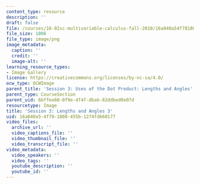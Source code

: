 ```yaml
---
content_type: resource
description: ''
draft: false
file: /courses/18-02sc-multivariable-calculus-fall-2010/16a040a54f781808455b1274fd660177_MIT18_02SC_L1Brds_10a.png
file_size: 1806
file_type: image/png
image_metadata:
  caption: ''
  credit: ''
  image-alt: ''
learning_resource_types:
- Image Gallery
license: https://creativecommons.org/licenses/by-nc-sa/4.0/
ocw_type: OCWImage
parent_title: 'Session 3: Uses of the Dot Product: Lengths and Angles'
parent_type: CourseSection
parent_uid: 6bffee60-0f9e-4f4f-dbab-82ddbed0e07d
resourcetype: Image
title: 'Session 3: Lengths and Angles 3'
uid: 16a040a5-4f78-1808-455b-1274fd660177
video_files:
  archive_url: ''
  video_captions_file: ''
  video_thumbnail_file: ''
  video_transcript_file: ''
video_metadata:
  video_speakers: ''
  video_tags: ''
  youtube_description: ''
  youtube_id: ''
---
```

